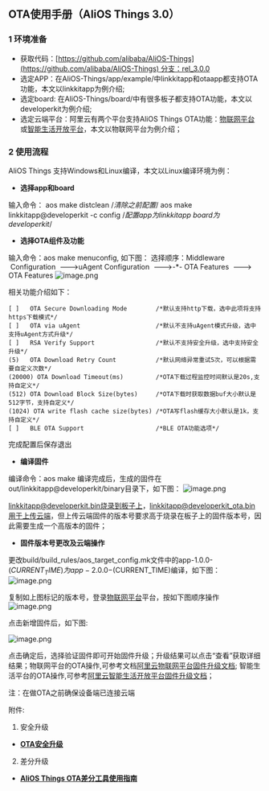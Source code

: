 ## OTA使用手册（AliOS Things 3.0）
### 1 环境准备
* 获取代码：[https://github.com/alibaba/AliOS-Things](https://github.com/alibaba/AliOS-Things) 分支：rel_3.0.0
* 选定APP：在AliOS-Things/app/example/中linkkitapp和otaapp都支持OTA功能，本文以linkkitapp为例介绍;
* 选定board: 在AliOS-Things/board/中有很多板子都支持OTA功能，本文以developerkit为例介绍;
* 选定云端平台：阿里云有两个平台支持AliOS Things OTA功能：[物联网平台](http://iot.console.aliyun.com/)或[智能生活开放平台](https://living.aliyun.com/)，本文以物联网平台为例介绍；
### 2 使用流程
AliOS Things 支持Windows和Linux编译，本文以Linux编译环境为例：

- **选择app和board**

输入命令：
aos make distclean /*清除之前配置*/
aos make linkkitapp@developerkit -c config /*配置app为linkkitapp board为developerkit*/

- **选择OTA组件及功能**

输入命令：aos make menuconfig, 如下图：
选择顺序：Middleware  Configuration  --->uAgent Configuration  --->-*- OTA Features  ---> OTA Features
![image.png](https://gw.alicdn.com/tfs/TB1YE3ZhuL2gK0jSZFmXXc7iXXa-957-771.png)

相关功能介绍如下：

    [ ]   OTA Secure Downloading Mode        /*默认支持http下载，选中此项将支持https下载模式*/ 
    [ ]   OTA via uAgent                     /*默认不支持uAgent模式升级，选中支持uAgent方式升级*/
    [ ]   RSA Verify Support                 /*默认不支持安全升级，选中支持安全升级*/
    (5)   OTA Download Retry Count           /*默认网络异常重试5次，可以根据需要自定义次数*/
    (20000) OTA Download Timeout(ms)         /*OTA下载过程监控时间默认是20s,支持自定义*/
    (512) OTA Download Block Size(bytes)     /*OTA下载时获取数据buf大小默认是512字节，支持自定义*/
    (1024) OTA write flash cache size(bytes) /*OTA写flash缓存大小默认是1k，支持自定义*/
    [ ]   BLE OTA Support                    /*BLE OTA功能选项*/
完成配置后保存退出

- **编译固件**

编译命令：aos make 编译完成后，生成的固件在out/linkkitapp@developerkit/binary目录下，如下图：
![image.png](https://gw.alicdn.com/tfs/TB1Pa71hET1gK0jSZFrXXcNCXXa-696-234.jpg)

linkkitapp@developerkit.bin烧录到板子上，linkkitapp@developerkit_ota.bin用于上传云端，但上传云端固件的版本号要求高于烧录在板子上的固件版本号，因此需要生成一个高版本的固件；

- **固件版本号更改及云端操作**

更改build/build_rules/aos_target_config.mk文件中的app-1.0.0-$(CURRENT_TIME)为app-2.0.0-$(CURRENT_TIME)编译，如下图：
![image.png](https://gw.alicdn.com/tfs/TB1MG34hAT2gK0jSZPcXXcKkpXa-929-741.png)

复制如上图标记的版本号，登录[物联网平台](http://iot.console.aliyun.com/)平台，按如下图顺序操作
![image.png](https://gw.alicdn.com/tfs/TB19Ow1hEH1gK0jSZSyXXXtlpXa-1881-835.png)

点击新增固件后，如下图:

![image.png](https://gw.alicdn.com/tfs/TB1bgZ2hET1gK0jSZFrXXcNCXXa-771-808.png)

点击确定后，选择验证固件即可开始固件升级；升级结果可以点击“查看”获取详细结果；物联网平台的OTA操作,可参考文档[阿里云物联网平台固件升级文档](https://help.aliyun.com/document_detail/58328.html); 智能生活平台的OTA操作,可参考[阿里云智能生活开放平台固件升级文档](https://living.aliyun.com/doc#fxvw5z.html)；

注：在做OTA之前确保设备端已连接云端

附件:
1. 安全升级
* [**OTA安全升级**](https://github.com/alibaba/AliOS-Things/wiki/Security-OTA)
2. 差分升级
* [**AliOS Things OTA差分工具使用指南**](https://github.com/alibaba/AliOS-Things/wiki/OTA-Diff-Tools--User-Guide)

